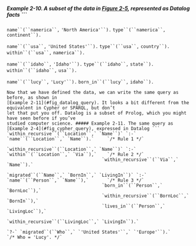 ##### Example 2-10. A subset of the data in [Figure 2-5](#fig_datamodels_graph), represented as Datalog facts ```
`name``(``namerica``,` `'North America'``).`
`type``(``namerica``,` `continent``).`

`name``(``usa``,` `'United States'``).`
`type``(``usa``,` `country``).`
`within``(``usa``,` `namerica``).`

`name``(``idaho``,` `'Idaho'``).`
`type``(``idaho``,` `state``).`
`within``(``idaho``,` `usa``).`

`name``(``lucy``,` `'Lucy'``).`
`born_in``(``lucy``,` `idaho``).`
``` 
Now that we have defined the data, we can write the same query as before, as shown in
[Example 2-11](#fig_datalog_query). It looks a bit different from the equivalent in Cypher or SPARQL, but don’t
let that put you off. Datalog is a subset of Prolog, which you might have seen before if you’ve
studied computer science. ##### Example 2-11. The same query as [Example 2-4](#fig_cypher_query), expressed in Datalog ```
`within_recursive``(``Location``,` `Name``)` `:-` `name``(``Location``,` `Name``).`     `/* Rule 1 */`

`within_recursive``(``Location``,` `Name``)` `:-` `within``(``Location``,` `Via``),`    `/* Rule 2 */`
                                    `within_recursive``(``Via``,` `Name``).`

`migrated``(``Name``,` `BornIn``,` `LivingIn``)` `:-` `name``(``Person``,` `Name``),`       `/* Rule 3 */`
                                    `born_in``(``Person``,` `BornLoc``),`
                                    `within_recursive``(``BornLoc``,` `BornIn``),`
                                    `lives_in``(``Person``,` `LivingLoc``),`
                                    `within_recursive``(``LivingLoc``,` `LivingIn``).`

`?-` `migrated``(``Who``,` `'United States'``,` `'Europe'``).`
`/* Who = 'Lucy'. */`
```